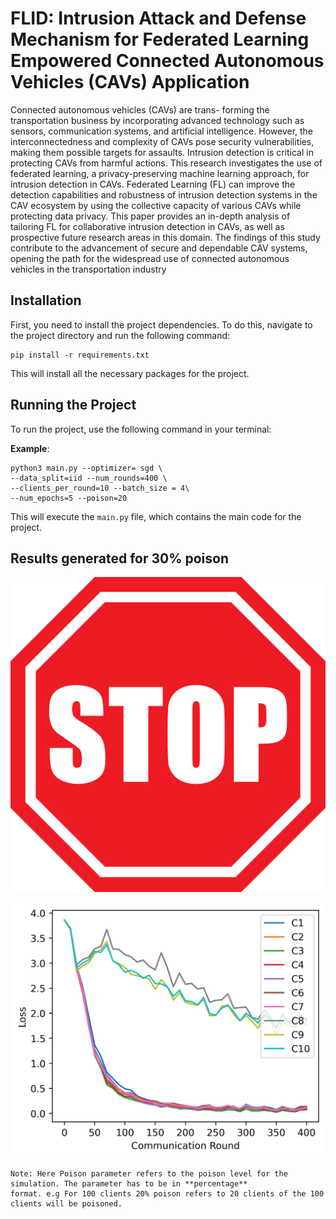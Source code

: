 # FLID: Intrusion Attack and Defense Mechanism for Federated Learning Empowered Connected Autonomous Vehicles (CAVs) Application

Connected autonomous vehicles (CAVs) are trans-
forming the transportation business by incorporating advanced
technology such as sensors, communication systems, and artificial
intelligence. However, the interconnectedness and complexity
of CAVs pose security vulnerabilities, making them possible
targets for assaults. Intrusion detection is critical in protecting
CAVs from harmful actions. This research investigates the use
of federated learning, a privacy-preserving machine learning
approach, for intrusion detection in CAVs. Federated Learning
(FL) can improve the detection capabilities and robustness of
intrusion detection systems in the CAV ecosystem by using the
collective capacity of various CAVs while protecting data privacy.
This paper provides an in-depth analysis of tailoring FL for
collaborative intrusion detection in CAVs, as well as prospective
future research areas in this domain. The findings of this study
contribute to the advancement of secure and dependable CAV
systems, opening the path for the widespread use of connected
autonomous vehicles in the transportation industry

## Installation

First, you need to install the project dependencies. To do this, navigate to the project directory and run the following command:

```
pip install -r requirements.txt
```

This will install all the necessary packages for the project.

## Running the Project

To run the project, use the following command in your terminal:

**Example**: 
```
python3 main.py --optimizer= sgd \
--data_split=iid --num_rounds=400 \
--clients_per_round=10 --batch_size = 4\
--num_epochs=5 --poison=20
```

This will execute the `main.py` file, which contains the main code for the project. 

## Results generated for 30% poison

![ACC](stopsign.JPG)


![loss](https://raw.githubusercontent.com/speedlab-git/FLID/main/loss.png)

```
Note: Here Poison parameter refers to the poison level for the simulation. The parameter has to be in **percentage**
format. e.g For 100 clients 20% poison refers to 20 clients of the 100 clients will be poisoned. 
```
